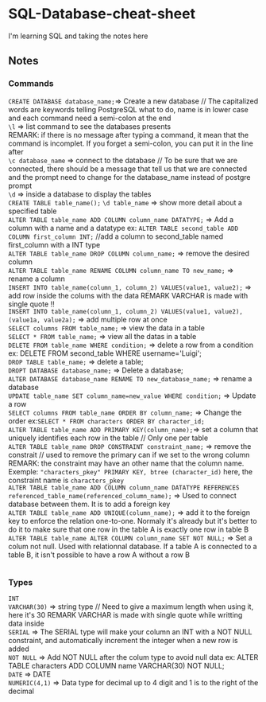 # SQL-Database-cheat-sheet
I'm learning SQL and taking the notes here
## Notes  
### Commands
```CREATE DATABASE database_name;```=> Create a new database // The capitalized words are keywords telling PostgreSQL what to do, name is in lower case and each command need a semi-colon at the end  
```\l``` => list command to see the databases presents  
REMARK: if there is no message after typing a command, it mean that the command is incomplet. If you forget a semi-colon, you can put it in the line after  
```\c database_name``` => connect to the database // To be sure that we are connected, there should be a message that tell us that we are connected and the prompt need to change for the database_name instead of postgre prompt  
```\d``` => inside a database to display the tables  
```CREATE TABLE table_name();```
```\d table_name``` => show more detail about a specified table  
```ALTER TABLE table_name ADD COLUMN column_name DATATYPE;``` => Add a column with a name and a datatype  ex: ```ALTER TABLE second_table ADD COLUMN first_column INT;``` //add a column to second_table named first_column with a INT type  
```ALTER TABLE table_name DROP COLUMN column_name;``` => remove the desired column  
```ALTER TABLE table_name RENAME COLUMN column_name TO new_name;``` => rename a column  
```INSERT INTO table_name(column_1, column_2) VALUES(value1, value2);``` => add row inside the colums with the data REMARK VARCHAR is made with single quote !!  
```INSERT INTO table_name(column_1, column_2) VALUES(value1, value2),(value1a, value2a);``` => add multiple row at once  
```SELECT columns FROM table_name;``` => view the data in a table  
```SELECT * FROM table_name;``` => view all the datas in a table  
```DELETE FROM table_name WHERE condition;``` => delete a row from a condition ex: DELETE FROM second_table WHERE username='Luigi';  
```DROP TABLE table_name;``` => delete a table;  
```DROPT DATABASE database_name;``` => Delete a database;  
```ALTER DATABASE database_name RENAME TO new_database_name;``` => rename a database  
```UPDATE table_name SET column_name=new_value WHERE condition;``` => Update a row  
```SELECT columns FROM table_name ORDER BY column_name;``` => Change the order ex:```SELECT * FROM characters ORDER BY character_id;```  
```ALTER TABLE table_name ADD PRIMARY KEY(column_name);```=> set a column that uniquely identifies each row in the table // Only one per table  
```ALTER TABLE table_name DROP CONSTRAINT constraint_name;``` => remove the constrait // used to remove the primary can if we set to the wrong column REMARK: the constraint may have an other name that the column name. Exemple: ```"characters_pkey" PRIMARY KEY, btree (character_id)``` here, the constraint name is ```characters_pkey```  
```ALTER TABLE table_name ADD COLUMN column_name DATATYPE REFERENCES referenced_table_name(referenced_column_name);``` => Used to connect database between them. It is to add a foreign key  
```ALTER TABLE table_name ADD UNIQUE(column_name);``` => add it to the foreign key to enforce the relation one-to-one. Normaly it's already but it's better to do it to make sure that one row in the table A is exactly one row in table B  
```ALTER TABLE table_name ALTER COLUMN column_name SET NOT NULL;``` => Set a colum not null. Used with relationnal database. If a table A is connected to a table B, it isn't possible to have a row A without a row B  
``````  
``````  


### Types  
```INT```  
```VARCHAR(30)``` => string type // Need to give a maximum length when using it, here it's 30 REMARK VARCHAR is made with single quote while writting data inside  
```SERIAL``` => The SERIAL type will make your column an INT with a NOT NULL constraint, and automatically increment the integer when a new row is added  
```NOT NULL``` => Add NOT NULL after the colum type to avoid null data ex: ALTER TABLE characters ADD COLUMN name VARCHAR(30) NOT NULL;  
```DATE```  => DATE  
```NUMERIC(4,1)``` => Data type for decimal up to 4 digit and 1 is to the right of the decimal  
